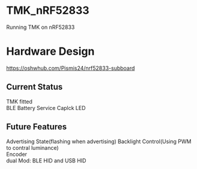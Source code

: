# TMK_nRF52833
Running TMK on nRF52833  

# Hardware Design
https://oshwhub.com/Pismis24/nrf52833-subboard  

## Current Status
TMK fitted  
BLE Battery Service
Caplck LED

## Future Features 
Advertising State(flashing when advertising)
Backlight Control(Using PWM to contral luminance)  
Encoder  
dual Mod: BLE HID and USB HID  